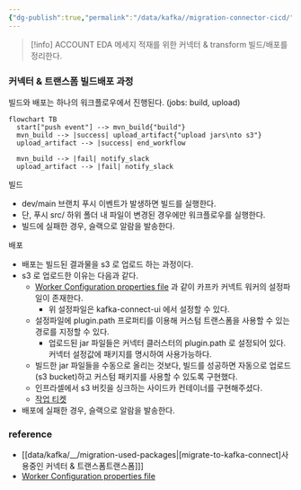 ```yaml
---
{"dg-publish":true,"permalink":"/data/kafka//migration-connector-cicd/","tags":["kafka","connect","github","cicd"]}
---
```



> [!info] ACCOUNT EDA 메세지 적재를 위한 커넥터 & transform 빌드/배포를 정리한다.


### 커넥터 & 트랜스폼 빌드배포 과정

빌드와 배포는 하나의 워크플로우에서 진행된다. (jobs: build, upload)

```mermaid
flowchart TB
  start["push event"] --> mvn_build{"build"}
  mvn_build --> |success| upload_artifact{"upload jars\nto s3"}
  upload_artifact --> |success| end_workflow

  mvn_build --> |fail| notify_slack
  upload_artifact --> |fail| notify_slack    
```


빌드
- dev/main 브랜치 푸시 이벤트가 발생하면 빌드를 실행한다.
- 단, 푸시 src/ 하위 폴더 내 파일이 변경된 경우에만 워크플로우를 실행한다.
- 빌드에 실패한 경우, 슬랙으로 알람을 발송한다.


배포
- 배포는 빌드된 결과물을 s3 로 업로드 하는 과정이다.
- s3 로 업로드한 이유는 다음과 같다.
  - [Worker Configuration properties file](https://docs.confluent.io/platform/current/connect/userguide.html#connect-configuring-workers) 과 같이 카프카 커넥트 워커의 설정파일이 존재한다.
    - 위 설정파일은 kafka-connect-ui 에서 설정할 수 있다.
  - 설정파일에 plugin.path 프로퍼티를 이용해 커스텀 트랜스폼을 사용할 수 있는 경로를 지정할 수 있다.
    - 업로드된 jar 파일들은 커넥터 클러스터의 plugin.path 로 설정되어 있다. 커넥터 설정값에 패키지를 명시하여 사용가능하다.
  - 빌드한 jar 파일들을 수동으로 올리는 것보다, 빌드를 성공하면 자동으로 업로드(s3 bucket)하고 커스텀 패키지를 사용할 수 있도록 구현했다.
  - 인프라셀에서 s3 버킷을 싱크하는 사이드카 컨테이너를 구현해주셨다.
  - [작업 티켓]()
- 배포에 실패한 경우, 슬랙으로 알람을 발송한다.


### reference
- [[data/kafka/__/migration-used-packages\|[migrate-to-kafka-connect]사용중인 커넥터 & 트랜스폼트랜스폼]]]
- [Worker Configuration properties file](https://docs.confluent.io/platform/current/connect/userguide.html#worker-configuration-properties-file)
